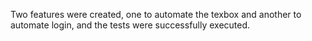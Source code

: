 Two features were created, one to automate the texbox and another to automate login, and the tests were successfully executed.
